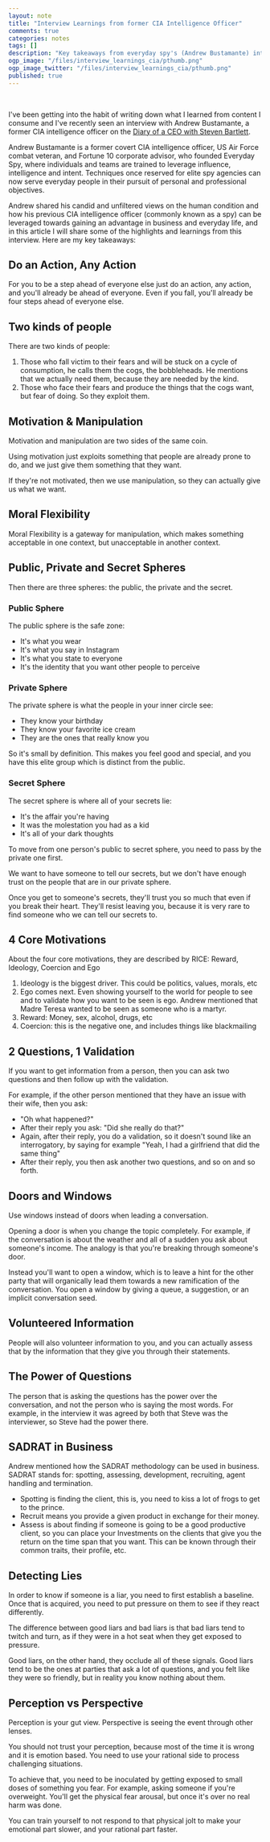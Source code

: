 ```yaml
---
layout: note
title: "Interview Learnings from former CIA Intelligence Officer"
comments: true
categories: notes
tags: []
description: "Key takeaways from everyday spy's (Andrew Bustamante) interview on Diary of a CEO"
ogp_image: "/files/interview_learnings_cia/pthumb.png"
ogp_image_twitter: "/files/interview_learnings_cia/pthumb.png"
published: true
---
```


<div>
  <div class="youtube-player" data-id="vlFAvIOUFCk" data-thumbsize="1"/>
</div>
<br/>

I've been getting into the habit of writing down what I learned from content I consume and I've recently seen an interview with Andrew Bustamante,
a former CIA intelligence officer on the [Diary of a CEO with Steven Bartlett](https://www.youtube.com/watch?v=QVVe2rCHtN0).

Andrew Bustamante is a former covert CIA intelligence officer, US Air Force combat veteran, and Fortune 10 corporate advisor, who founded Everyday Spy, where individuals and teams are trained to leverage influence, intelligence and intent. Techniques once reserved for elite spy agencies can now serve everyday people in their pursuit of personal and professional objectives.

Andrew shared his candid and unfiltered views on the human condition and how his previous CIA intelligence officer (commonly known as a spy) can be leveraged towards gaining an advantage in business and everyday life, and in this article I will share some of the highlights and learnings from this interview. Here are my key takeaways:

<!--more-->

## Do an Action, Any Action

For you to be a step ahead of everyone else just do an action, any action, and you'll already be ahead of everyone. Even if you fall, you'll already be four steps ahead of everyone else.

## Two kinds of people

There are two kinds of people:

1. Those who fall victim to their fears and will be stuck on a cycle of consumption, he calls them the cogs, the bobbleheads. He mentions that we actually need them, because they are needed by the kind.
2. Those who face their fears and produce the things that the cogs want, but fear of doing. So they exploit them.

## Motivation & Manipulation

Motivation and manipulation are two sides of the same coin.

Using motivation just exploits something that people are already prone to do, and we just give them something that they want.

If they're not motivated, then we use manipulation, so they can actually give us what we want.

## Moral Flexibility

Moral Flexibility is a gateway for manipulation, which makes something acceptable in one context, but unacceptable in another context.

## Public, Private and Secret Spheres

Then there are three spheres: the public, the private and the secret.

### Public Sphere

The public sphere is the safe zone:

- It's what you wear
- It's what you say in Instagram
- It's what you state to everyone
- It's the identity that you want other people to perceive

### Private Sphere

The private sphere is what the people in your inner circle see:

- They know your birthday
- They know your favorite ice cream
- They are the ones that really know you

So it's small by definition. This makes you feel good and special, and you have this elite group which is distinct from the public.

### Secret Sphere

The secret sphere is where all of your secrets lie:

- It's the affair you're having
- It was the molestation you had as a kid
- It's all of your dark thoughts

To move from one person's public to secret sphere, you need to pass by the private one first.

We want to have someone to tell our secrets, but we don't have enough trust on the people that are in our private sphere.

Once you get to someone's secrets, they'll trust you so much that even if you break their heart. They'll resist leaving you, because it is very rare to find someone who we can tell our secrets to.

## 4 Core Motivations

About the four core motivations, they are described by RICE: Reward, Ideology, Coercion and Ego

1. Ideology is the biggest driver. This could be politics, values, morals, etc
2. Ego comes next. Even showing yourself to the world for people to see and to validate how you want to be seen is ego. Andrew mentioned that Madre Teresa wanted to be seen as someone who is a martyr.
3. Reward: Money, sex, alcohol, drugs, etc
4. Coercion: this is the negative one, and includes things like blackmailing

## 2 Questions, 1 Validation

If you want to get information from a person, then you can ask two questions and then follow up with the validation.

For example, if the other person mentioned that they have an issue with their wife, then you ask:

- "Oh what happened?"
- After their reply you ask: "Did she really do that?"
- Again, after their reply, you do a validation, so it doesn't sound like an interrogatory, by saying for example "Yeah, I had a girlfriend that did the same thing"
- After their reply, you then ask another two questions, and so on and so forth.

## Doors and Windows

Use windows instead of doors when leading a conversation.

Opening a door is when you change the topic completely. For example, if the conversation is about the weather and all of a sudden you ask about someone's income. The analogy is that you're breaking through someone's door.

Instead you'll want to open a window, which is to leave a hint for the other party that will organically lead them towards a new ramification of the conversation. You open a window by giving a queue, a suggestion, or an implicit conversation seed.

## Volunteered Information

People will also volunteer information to you, and you can actually assess that by the information that they give you through their statements.

## The Power of Questions

The person that is asking the questions has the power over the conversation, and not the person who is saying the most words. For example, in the interview it was agreed by both  that Steve was the interviewer, so Steve had the power there.

## SADRAT in Business

Andrew mentioned how the SADRAT methodology can be used in business. SADRAT stands for: spotting, assessing, development, recruiting, agent handling and termination.

- Spotting is finding the client, this is, you need to kiss a lot of frogs to get to the prince.
- Recruit means you provide a given product in exchange for their money.
- Assess is about finding if someone is going to be a good productive client, so you can place your Investments on the clients that give you the return on the time span that you want. This can be known through their common traits, their profile, etc.

## Detecting Lies

In order to know if someone is a liar, you need to first establish a baseline. Once that is acquired, you need to put pressure on them to see if they react differently.

The difference between good liars and bad liars is that bad liars tend to twitch and turn, as if they were in a hot seat when they get exposed to pressure.

Good liars, on the other hand, they occlude all of these signals. Good liars tend to be the ones at parties that ask a lot of questions, and you felt like they were so friendly, but in reality you know nothing about them.

## Perception vs Perspective

Perception is your gut view. Perspective is seeing the event through other lenses.

You should not trust your perception, because most of the time it is wrong and it is emotion based. You need to use your rational side to process challenging situations.

To achieve that, you need to be inoculated by getting exposed to small doses of something you fear. For example, asking someone if you're overweight. You'll get the physical fear arousal, but once it's over no real harm was done.

You can train yourself to not respond to that physical jolt to make your emotional part slower, and your rational part faster.